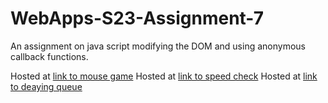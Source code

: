 # WebApps-S23-Assignment-7
An assignment on java script modifying the DOM and using anonymous callback functions.


Hosted at [link to mouse game](https://44-563-web-apps-s23.github.io/44563-webapps-s23-assignment7-anudeepyalamanchi/hunter.html)
Hosted at [link to speed check]( file:///C:/Users/S560261/Documents/GitHub/44563-webapps-s23-assignment7-anudeepyalamanchi/react.html)
Hosted at [link to deaying queue]( file:///C:/Users/S560261/Documents/GitHub/44563-webapps-s23-assignment7-anudeepyalamanchi/delayq.html)
